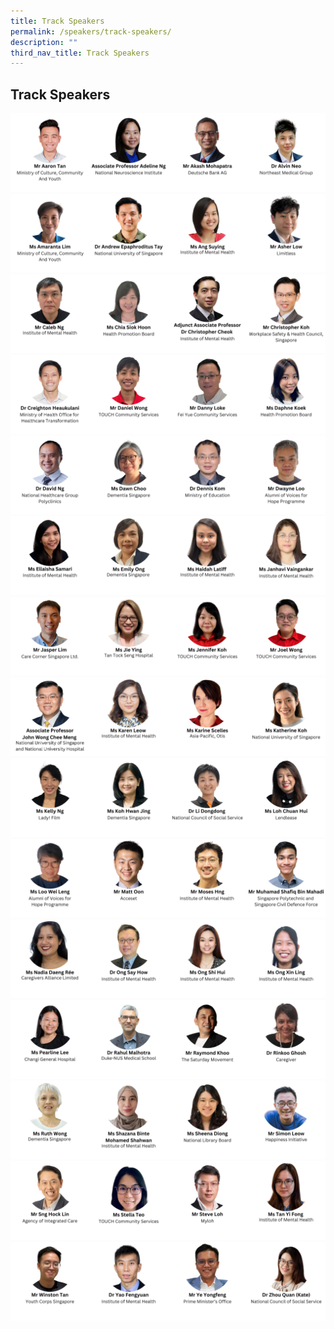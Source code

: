 ```yaml
---
title: Track Speakers
permalink: /speakers/track-speakers/
description: ""
third_nav_title: Track Speakers
---
```

##  Track Speakers

<div style="display: flex; flex-wrap: wrap;">
	<div style="flex-basis: 25%; max-width: 25%;">
    <a href="/speakers/track-speakers/aaron-tan"><img alt="track speaker" src="/images/TNSpeakersPhoto/tnaarontanv2.png"></a>
  </div>
    <div style="flex-basis: 25%; max-width: 25%;">
    <a href="/speakers/track-speakers/adeline-ng"><img alt="track speaker" src="/images/TNSpeakersPhoto/tnadelineng.png"></a>
  </div>
	<div style="flex-basis: 25%; max-width: 25%;">
    <a href="/speakers/track-speakers/akash-mohapatra"><img alt="track speaker" src="/images/TNSpeakersPhoto/tnakashmohapatra.png"></a>
  </div>
	<div style="flex-basis: 25%; max-width: 25%;">
    <a href="/speakers/track-speakers/alvin-neo"><img alt="track speaker" src="/images/TNSpeakersPhoto/tnalvinneo.png"></a>
  </div>
	 <div style="flex-basis: 25%; max-width: 25%;">
    <a href="/speakers/track-speakers/amaranta-lim"><img alt="track speaker" src="/images/TNSpeakersPhoto/tnamarantalim.png"></a>
  </div>
		<div style="flex-basis: 25%; max-width: 25%;">
			<a href="/speakers/track-speakers/andrew-tay">
    <img alt="plenary speakers 2" src="/images/TNSpeakersPhoto/tnandrewtay.png"></a>
  </div>
	<div style="flex-basis: 25%; max-width: 25%;">
			<a href="/speakers/track-speakers/ang-suying">
    <img alt="plenary speakers 2" src="/images/TNSpeakersPhoto/tnangsuying.png"></a>
  </div>
	<div style="flex-basis: 25%; max-width: 25%;">
    <a href="/speakers/track-speakers/asher-low"><img alt="track speakers" src="/images/TNSpeakersPhoto/tnasherlow.png"></a>
  </div>	
	<div style="flex-basis: 25%; max-width: 25%;">
    <a href="/speakers/track-speakers/caleb-ng"><img alt="track speakers" src="/images/TNSpeakersPhoto/tncalebngv2.png"></a>
  </div>
  <div style="flex-basis: 25%; max-width: 25%;">
    <a href="/speakers/track-speakers/chia-siok-hoon"><img alt="track speakers" src="/images/TNSpeakersPhoto/tnchiasiokhoon.png"></a>
  </div>
  <div style="flex-basis: 25%; max-width: 25%;">
    <a href="/speakers/track-speakers/christopher-cheok"><img alt="track speakers" src="/images/TNSpeakersPhoto/tnchristophercheok.png"></a>
  </div>
	<div style="flex-basis: 25%; max-width: 25%;">
    <a href="/speakers/track-speakers/christopher-koh"><img alt="track speakers" src="/images/TNSpeakersPhoto/tnchristopherkoh.png"></a>
  </div>
	<div style="flex-basis: 25%; max-width: 25%;">
    <a href="/speakers/track-speakers/creighton-heaukulani"><img alt="track speakers" src="/images/TNSpeakersPhoto/tncreightonheaukulaniv2.png"></a>
  </div>
	<div style="flex-basis: 25%; max-width: 25%;">
    <a href="/speakers/track-speakers/daniel-wong"><img alt="track speakers 15" src="/images/TNSpeakersPhoto/tndanielwong.png"></a>
  </div>
	<div style="flex-basis: 25%; max-width: 25%;">
    <a href="/speakers/track-speakers/danny-loke"><img alt="track speakers" src="/images/TNSpeakersPhoto/tndannyloke.png"></a>
  </div>
	<div style="flex-basis: 25%; max-width: 25%;">
    <a href="/speakers/track-speakers/daphne-koek-1"><img alt="track speaker" src="/images/TNSpeakersPhoto/tndaphnekoek.png"></a>
  </div>
	<div style="flex-basis: 25%; max-width: 25%;">
    <a href="/speakers/track-speakers/david-ng"><img alt="track speaker" src="/images/TNSpeakersPhoto/tndavidng.png"></a>
  </div>
	  <div style="flex-basis: 25%; max-width: 25%;">
    <a href="/speakers/track-speakers/dawn-choo"><img alt="track speakers" src="/images/TNSpeakersPhoto/tndawnchoo.png"></a>
  </div>
	<div style="flex-basis: 25%; max-width: 25%;">
    <a href="/speakers/track-speakers/dennis-kom"><img alt="track speaker" src="/images/TNSpeakersPhoto/tndenniskom.png"></a>
  </div>
	<div style="flex-basis: 25%; max-width: 25%;">
    <a href="/speakers/track-speakers/dwayne-loo"><img alt="track speakers" src="/images/TNSpeakersPhoto/tndwayneloov2.png"></a>
  </div>
	<div style="flex-basis: 25%; max-width: 25%;">
    <a href="/speakers/track-speakers/ellaisha-samari"><img alt="track speaker" src="/images/TNSpeakersPhoto/tnellaishasamari.png"></a>
  </div>
	<div style="flex-basis: 25%; max-width: 25%;">
    <a href="/speakers/track-speakers/emily-ong"><img alt="track speakers" src="/images/TNSpeakersPhoto/tnemilyong.png"></a>
  </div>
		<div style="flex-basis: 25%; max-width: 25%;">
    <a href="/speakers/track-speakers/haidah-latiff"><img alt="track speakers" src="/images/TNSpeakersPhoto/tnhaidahlatiff.png"></a>
  </div>
<div style="flex-basis: 25%; max-width: 25%;">
    <a href="/speakers/track-speakers/janhavi-vaingankar"><img alt="track speakers" src="/images/TNSpeakersPhoto/tnjanhavivaingankarv2.png"></a>
  </div>
	<div style="flex-basis: 25%; max-width: 25%;">
    <a href="/speakers/track-speakers/jasper-lim"><img alt="track speakers" src="/images/TNSpeakersPhoto/tnjasperlim.png"></a>
  </div>
	<div style="flex-basis: 25%; max-width: 25%;">
    <a href="/speakers/track-speakers/jie-ying"><img alt="track speakers" src="/images/TNSpeakersPhoto/tnjieying.png"></a>
  </div>
  <div style="flex-basis: 25%; max-width: 25%;">
    <a href="/speakers/track-speakers/jennifer-koh"><img alt="track speakers" src="/images/TNSpeakersPhoto/tnjenniferkoh.png"></a>
  </div>
	  <div style="flex-basis: 25%; max-width: 25%;">
    <a href="/speakers/track-speakers/joel-wong"><img alt="track speakers" src="/images/TNSpeakersPhoto/tnjoelwongv2.png"></a>
  </div>
	<div style="flex-basis: 25%; max-width: 25%;">
    <a href="/speakers/track-speakers/john-wong"><img alt="track speakers" src="/images/TNSpeakersPhoto/tnjohnwong.png"></a>
  </div>
		<div style="flex-basis: 25%; max-width: 25%;">
    <a href="/speakers/track-speakers/karen-leow"><img alt="track speakers" src="/images/TNSpeakersPhoto/tnkarenleow.png"></a>
  </div>
	<div style="flex-basis: 25%; max-width: 25%;">
    <a href="/speakers/track-speakers/karine-scelles"><img alt="track speakers" src="/images/TNSpeakersPhoto/tnkarinescelles.png"></a>
  </div>
		<div style="flex-basis: 25%; max-width: 25%;">
    <a href="/speakers/track-speakers/katherine-koh"><img alt="plenary speakers 2" src="/images/TNSpeakersPhoto/tnkatherinekoh.png"></a>
  </div>
  <div style="flex-basis: 25%; max-width: 25%;">
    <a href="/speakers/track-speakers/kelly-ng"><img alt="track speakers" src="/images/TNSpeakersPhoto/tnkellyng.png"></a>
  </div>
  <div style="flex-basis: 25%; max-width: 25%;">
    <a href="/speakers/track-speakers/koh-hwan-jing"><img alt="track speakers" src="/images/TNSpeakersPhoto/tnkohhwanjing.png"></a>
  </div>
	<div style="flex-basis: 25%; max-width: 25%;">
    <a href="/speakers/track-speakers/li-dongdong"><img alt="track speakers" src="/images/TNSpeakersPhoto/tnlidongdong.png"></a>
  </div>
	<div style="flex-basis: 25%; max-width: 25%;">
    <a href="/speakers/track-speakers/loh-chuan-hui"><img alt="track speakers" src="/images/TNSpeakersPhoto/tnlohchuanhui.png"></a>
  </div>
	<div style="flex-basis: 25%; max-width: 25%;">
    <a href="/speakers/track-speakers/loo-wei-leng"><img alt="track speakers" src="/images/TNSpeakersPhoto/tnlooweileng.png"></a>
  </div>
  <div style="flex-basis: 25%; max-width: 25%;">
    <a href="/speakers/track-speakers/matt-oon"><img alt="track speakers" src="/images/TNSpeakersPhoto/tnmattoon.png"></a>
  </div>
	<div style="flex-basis: 25%; max-width: 25%;">
    <a href="/speakers/track-speakers/moses-hng"><img alt="track speakers" src="/images/TNSpeakersPhoto/tnmoseshng.png"></a>
  </div>
	<div style="flex-basis: 25%; max-width: 25%;">
    <a href="/speakers/track-speakers/shafiq-mahadi"><img alt="track speakers" src="/images/TNSpeakersPhoto/tnshafiqmahadiv2.png"></a>
  </div>
	<div style="flex-basis: 25%; max-width: 25%;">
    <a href="/speakers/track-speakers/nadia-daeng-ree"><img alt="track speakers" src="/images/TNSpeakersPhoto/tnnadiadaengree.png"></a>
  </div>
	<div style="flex-basis: 25%; max-width: 25%;">
    <a href="/speakers/track-speakers/ong-say-how"><img alt="track speakers" src="/images/TNSpeakersPhoto/tnongsayhow.png"></a>
  </div>
	<div style="flex-basis: 25%; max-width: 25%;">
    <a href="/speakers/track-speakers/ong-shi-hui"><img alt="track speakers" src="/images/TNSpeakersPhoto/tnongshihui.png"></a>
  </div>
	<div style="flex-basis: 25%; max-width: 25%;">
    <a href="/speakers/track-speakers/ong-xin-ling"><img alt="track speakers 12" src="/images/TNSpeakersPhoto/tnongxinlingv2.png"></a>
  </div>
	<div style="flex-basis: 25%; max-width: 25%;">
    <a href="/speakers/track-speakers/pearline-lee"><img alt="track speakers 13" src="/images/TNSpeakersPhoto/tnpearlinelee.png"></a>
  </div>
	<div style="flex-basis: 25%; max-width: 25%;">
    <a href="/speakers/track-speakers/rahul-malhotra"><img alt="track speakers 14" src="/images/TNSpeakersPhoto/tnrahulmalhotra.png"></a>
  </div>
		<div style="flex-basis: 25%; max-width: 25%;">
    <a href="/speakers/track-speakers/raymond-khoo"><img alt="track speakers 15" src="/images/TNSpeakersPhoto/tnraymondkhoo.png"></a>
  </div>
		<div style="flex-basis: 25%; max-width: 25%;">
    <a href="/speakers/track-speakers/rinkoo-ghosh"><img alt="track speakers 15" src="/images/TNSpeakersPhoto/tnrinkooghosh.png"></a>
  </div>
	<div style="flex-basis: 25%; max-width: 25%;">
    <a href="/speakers/track-speakers/ruth-wong"><img alt="track speakers" src="/images/TNSpeakersPhoto/tnruthwong.png"></a>
  </div>
		<div style="flex-basis: 25%; max-width: 25%;">
    <a href="/speakers/track-speakers/shazana-shahwan"><img alt="track speakers 15" src="/images/TNSpeakersPhoto/tnshazanashahwanv2.png"></a>
  </div>
	<div style="flex-basis: 25%; max-width: 25%;">
    <a href="/speakers/track-speakers/sheena-diong"><img alt="plenary speakers 2" src="/images/TNSpeakersPhoto/tnsheenadiong.png"></a>
  </div>
	<div style="flex-basis: 25%; max-width: 25%;">
    <a href="/speakers/track-speakers/simon-leow"><img alt="track speakers 15" src="/images/TNSpeakersPhoto/tnsimonleow.png"></a>
  </div>
	<div style="flex-basis: 25%; max-width: 25%;">
    <a href="/speakers/track-speakers/sng-hock-lin"><img alt="track speakers 15" src="/images/TNSpeakersPhoto/tnsnghocklin.png"></a>
  </div>
		<div style="flex-basis: 25%; max-width: 25%;">
    <a href="/speakers/track-speakers/stella-teo"><img alt="track speakers 15" src="/images/TNSpeakersPhoto/tnstellateo.png"></a>
  </div>
	<div style="flex-basis: 25%; max-width: 25%;">
    <a href="/speakers/track-speakers/steve-loh"><img alt="track speakers 15" src="/images/TNSpeakersPhoto/tnsteveloh.png"></a>
  </div>
	<div style="flex-basis: 25%; max-width: 25%;">
    <a href="/speakers/track-speakers/tan-yi-fong"><img alt="track speakers 15" src="/images/TNSpeakersPhoto/tntanyifong.png"></a>
  </div>
		<div style="flex-basis: 25%; max-width: 25%;">
    <a href="/speakers/track-speakers/winston-tan"><img alt="plenary speakers 2" src="/images/TNSpeakersPhoto/tnwinstontan.png"></a>
  </div>
		<div style="flex-basis: 25%; max-width: 25%;">
    <a href="/speakers/track-speakers/yao-fengyuan"><img alt="track speakers 15" src="/images/TNSpeakersPhoto/tnyaofengyuan.png"></a>
  </div>
	<div style="flex-basis: 25%; max-width: 25%;">
    <a href="/speakers/track-speakers/ye-yongfeng"><img alt="track speakers 15" src="/images/TNSpeakersPhoto/tnyeyongfeng.png"></a>
  </div>
	<div style="flex-basis: 25%; max-width: 25%;">
    <a href="/speakers/track-speakers/zhou-quan"><img alt="track speakers" src="/images/TNSpeakersPhoto/tnzhouquan.png"></a>
  </div>
</div>